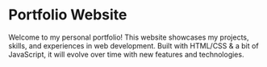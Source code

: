 # Portfolio Website

Welcome to my personal portfolio! This website showcases my projects, skills, and experiences in web development. Built with HTML/CSS & a bit of JavaScript, it will evolve over time with new features and technologies.
